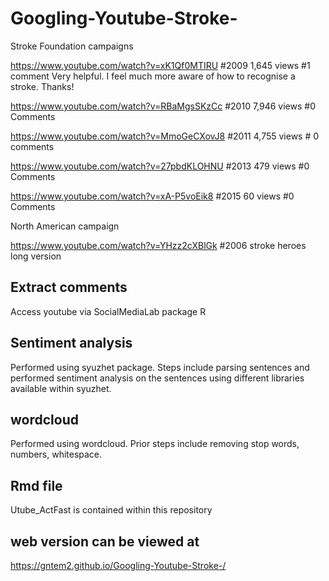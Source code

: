 # Googling-Youtube-Stroke-

Stroke Foundation campaigns

https://www.youtube.com/watch?v=xK1Qf0MTIRU #2009 
1,645 views #1 comment
Very helpful.  I feel much more aware of how to recognise a stroke.  Thanks!

https://www.youtube.com/watch?v=RBaMgsSKzCc #2010
7,946 views #0 Comments

https://www.youtube.com/watch?v=MmoGeCXovJ8 #2011
4,755 views # 0 comments

https://www.youtube.com/watch?v=27pbdKLOHNU #2013
479 views #0 Comments

https://www.youtube.com/watch?v=xA-P5voEik8 #2015
60 views #0 Comments

North American campaign

https://www.youtube.com/watch?v=YHzz2cXBlGk #2006 stroke heroes long version

## Extract comments 
Access youtube via SocialMediaLab package R

## Sentiment analysis
Performed using syuzhet package. Steps include parsing sentences and performed sentiment analysis on the sentences using different libraries available within syuzhet.

## wordcloud
Performed using wordcloud. Prior steps include removing stop words, numbers, whitespace.

## Rmd file 
Utube_ActFast is contained within this repository

## web version can be viewed at
https://gntem2.github.io/Googling-Youtube-Stroke-/
